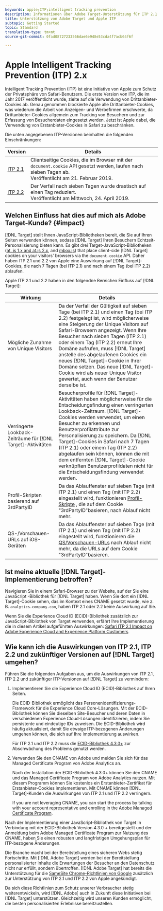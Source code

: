 ```yaml
---
keywords: apple;ITP;intelligent tracking prevention
description: Informationen über Adobe Target-Unterstützung für ITP 2.1 und ITP 2.2 von Apple über die Experience Cloud ID-Bibliothek 4.3 (ECID)
title: Unterstützung von Adobe Target und Apple ITP
subtopic: Getting Started
topic: Standard
translation-type: tm+mt
source-git-commit: 0fad08727233566dae6e948e53cda4f7acb64f6f

---
```



# Apple Intelligent Tracking Prevention (ITP) 2.x

Intelligent Tracking Prevention (ITP) ist eine Initiative von Apple zum Schutz der Privatsphäre von Safari-Benutzern. Die erste Version von ITP, die im Jahr 2017 veröffentlicht wurde, zielte auf die Verwendung von Drittanbieter-Cookies ab. Genau genommen blockierte Apple alle Drittanbieter-Cookies, was wiederum die Arbeit von Anzeigen- und Werbefirmen erschwerte, da Drittanbieter-Cookies allgemein zum Tracking von Besuchern und zur Erfassung von Besucherdaten eingesetzt werden. Jetzt ist Apple dabei, die Verwendung von Erstanbieter-Cookies in Safari zu beschränken.

Die unten angegebenen ITP-Versionen beinhalten die folgenden Einschränkungen:

| Version | Details |
| --- | --- |
| [ITP 2.1](https://webkit.org/blog/8613/intelligent-tracking-prevention-2-1/) | Clientseitige Cookies, die im Browser mit der `document.cookie` API gesetzt werden, laufen nach sieben Tagen ab.<br>Veröffentlicht am 21. Februar 2019. |
| [ITP 2.2](https://webkit.org/blog/8828/intelligent-tracking-prevention-2-2/) | Der Verfall nach sieben Tagen wurde drastisch auf einen Tag reduziert.<br>Veröffentlicht am Mittwoch, 24. April 2019. |

## Welchen Einfluss hat dies auf mich als Adobe Target-Kunde? {#impact}

[!DNL Target] stellt Ihnen JavaScript-Bibliotheken bereit, die Sie auf Ihren Seiten verwenden können, sodass [!DNL Target] Ihren Besuchern Echtzeit-Personalisierung bieten kann. Es gibt drei Target-JavaScript-Bibliotheken ([at. js 1,x and at.js 2.x](/help/c-implementing-target/c-implementing-target-for-client-side-web/c-how-atjs-works/how-atjs-works.md), and [mbox.js](/help/c-implementing-target/c-implementing-target-for-client-side-web/t-mbox-download/mbox-download.md)) that place client-side [!DNL Target] cookies on your visitors&#39; browsers via the `document.cookie` API. Daher haben ITP 2.1 und 2.2 von Apple eine Auswirkung auf [!DNL Target]-Cookies, die nach 7 Tagen (bei ITP 2.1) und nach einem Tag (bei ITP 2.2) ablaufen.

Apple ITP 2.1 und 2.2 haben in den folgendne Bereichen Einfluss auf [!DNL Target]:

| Wirkung | Details |
| --- | --- |
| Mögliche Zunahme von Unique Visitors | Da der Verfall der Gültigkeit auf sieben Tage (bei ITP 2.1) und einen Tag (bei ITP 2.2) festgelegt ist, wird möglicherweise eine Steigerung der Unique Visitors auf Safari-Browsern angezeigt. Wenn Ihre Besucher nach sieben Tagen (ITP 2.1) oder einem Tag (ITP 2.2) erneut Ihre Domäne aufrufen, muss [!DNL Target] anstelle des abgelaufenen Cookies ein neues [!DNL Target]-Cookie in Ihrer Domäne setzen. Das neue [!DNL Target]-Cookie wird als neuer Unique Visitor gewertet, auch wenn der Benutzer derselbe ist. |
| Verringerte Lookback-Zeiträume für [!DNL Target]-Aktivitäten | Besucherprofile für [!DNL Target]-Aktivitäten haben möglicherweise für die Entscheidungsfindung einen verringerten Lookback-Zeitraum. [!DNL Target]-Cookies werden verwendet, um einen Besucher zu erkennen und Benutzerprofilattribute zur Personalisierung zu speichern. Da [!DNL Target]-Cookies in Safari nach 7 Tagen (ITP 2.1) oder einem Tag (ITP 2.2) abgelaufen sein können, können die mit dem entfernten [!DNL Target]-Cookie verknüpften Benutzerprofildaten nicht für die Entscheidungsfindung verwendet werden. |
| Profil-Skripten basierend auf 3rdPartyID | Da das Ablauffenster auf sieben Tage (mit ITP 2.1) und einen Tag (mit ITP 2.2) eingestellt wird, funktionieren [Profil-Skripte](/help/c-target/c-visitor-profile/profile-parameters.md) , die auf dem Cookie &quot;3rdPartyID&quot;basieren, nach Ablauf nicht mehr. |
| QS-/Vorschauen-URLs auf iOS-Geräten | Da das Ablauffenster auf sieben Tage (mit ITP 2.1) und einen Tag (mit ITP 2.2) eingestellt wird, funktionieren die [QS/Vorschauen-URLs](/help/c-activities/c-activity-qa/activity-qa.md) nach Ablauf nicht mehr, da die URLs auf dem Cookie &quot;3rdPartyID&quot;basieren. |

## Ist meine aktuelle [!DNL Target]-Implementierung betroffen?

Navigieren Sie in einem Safari-Browser zu der Website, auf der Sie eine JavaScript -Bibliothek für [!DNL Target] haben. Wenn Sie dort ein [!DNL Target]-Cookie sehen, das im Kontext eines CNAME gesetzt wurde, wie z. B. `analytics.company.com`, haben ITP 2.1 oder 2.2 keine Auswirkung auf Sie.

Wenn Sie die Experience Cloud ID (ECID)-Bibliothek zusätzlich zur JavaScript-Bibliothek von Target verwenden, erfährt Ihre Implementierung die in diesem Artikel aufgeführten Auswirkungen: [Safari ITP 2.1 Impact on Adobe Experience Cloud and Experience Platform Customers](https://medium.com/adobetech/safari-itp-2-1-impact-on-adobe-experience-cloud-customers-9439cecb55ac).

## Wie kann ich die Auswirkungen von ITP 2.1, ITP 2.2 und zukünftiger Versionen auf [!DNL Target] umgehen?

Führen Sie die folgenden Aufgaben aus, um die Auswirkungen von ITP 2.1, ITP 2.2 und zukünftiger ITP-Versionen auf [!DNL Target] zu vermindern:

1. Implementieren Sie die Experience Cloud ID (ECID)-Bibliothek auf Ihren Seiten.

   Die ECID-Bibliothek ermöglicht das Personenidentifizierungs-Framework für die Experience Cloud Core-Lösungen. Mit der ECID-Bibliothek können Sie dieselben Site-Besucher und deren Daten in verschiedenen Experience Cloud-Lösungen identifizieren, indem Sie persistente und eindeutige IDs zuweisen. Die ECID-Bibliothek wird häufig aktualisiert, damit Sie etwaige ITP-bezogenen Änderungen umgehen können, die sich auf Ihre Implementierung auswirken.

   Für ITP 2.1 und ITP 2.2 muss die [ECID-Bibliothek 4.3.0+](https://docs.adobe.com/content/help/en/id-service/using/release-notes/release-notes.html) zur Abschwächung des Problems genutzt werden.

1. Verwenden Sie den CNAME von Adobe und melden Sie sich für das Managed Certificate Program von Adobe Analytics an.

   Nach der Installation der ECID-Bibliothek 4.3.0+ können Sie den CNAME und das Managed Certificate Program von Adobe Analytics nutzen. Mit diesem Programm können Sie kostenlos ein Erstanbieter-Zertifikat für Erstanbieter-Cookies implementieren. Mit CNAME können [!DNL Target]-Kunden die Auswirkungen von ITP 2.1 und ITP 2.2 verringern.

   If you are not leveraging CNAME, you can start the process by talking with your account representative and enrolling in the [Adobe Managed Certificate Program](https://docs.adobe.com/content/help/en/core-services/interface/ec-cookies/cookies-first-party.html#adobe-managed-certificate-program).

Nach der Implementierung einer JavaScript-Bibliothek von Target in Verbindung mit der ECID-Bibliothek Version 4.3.0 + bereitgestellt und der Anmeldung beim Adobe Managed Certificate Program zur Nutzung des CNAME, haben Sie einen robusten und langfristigen Umgehungsplan für ITP-bezogene Änderungen.

Die Branche macht bei der Bereitstellung eines sicheren Webs stetig Fortschritte. Mit [!DNL Adobe Target] werden bei der Bereitstellung personalisierter Inhalte die Erwartungen der Besucher an den Datenschutz nicht nur erfüllt, sondern übertroffen. [!DNL Adobe Target] hat bereits die Unterstützung für die [SameSite Chrome-Richtlinien von Google](/help/c-implementing-target/c-considerations-before-you-implement-target/c-privacy/google-chrome-samesite-cookie-policies.md) zusätzlich zur Unterstützung von ITP 2.1 und ITP 2.2 von Apple angekündigt.

Da sich diese Richtlinien zum Schutz unserer Verbraucher stetig weiterentwickeln, wird [!DNL Adobe] auch in Zukunft diese Initiativen bei [!DNL Target] unterstützen. Gleichzeitig wird unseren Kunden ermöglicht, die besten personalisierten Erlebnisse bereitzustellen.
